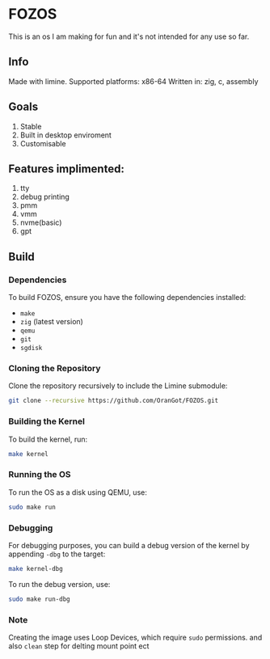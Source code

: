 # FOZOS
This is an os I am making for fun and it's not intended for any use so far.
## Info

Made with limine.
Supported platforms: x86-64
Written in: zig, c, assembly
## Goals
  1. Stable
  2. Built in desktop enviroment
  3. Customisable
## Features implimented:
  1. tty
  2. debug printing
  3. pmm
  4. vmm
  5. nvme(basic)
  6. gpt
## Build
### Dependencies
To build FOZOS, ensure you have the following dependencies installed:
- `make`
- `zig` (latest version)
- `qemu`
- `git`
- `sgdisk`
### Cloning the Repository
Clone the repository recursively to include the Limine submodule:
```bash
git clone --recursive https://github.com/OranGot/FOZOS.git
```
### Building the Kernel
To build the kernel, run:
```bash
make kernel
```
### Running the OS
To run the OS as a disk using QEMU, use:
```bash
sudo make run
```
### Debugging
For debugging purposes, you can build a debug version of the kernel by appending `-dbg` to the target:
```bash
make kernel-dbg
```
To run the debug version, use:
```bash
sudo make run-dbg
```
### Note
Creating the image uses Loop Devices, which require `sudo` permissions. and also `clean` step for delting mount point ect
